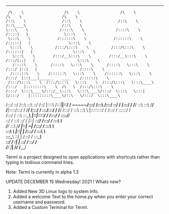 _____                    _____                    _____                    _____                    _____          
     /\    \                  /\    \                  /\    \                  /\    \                  /\    \         
    /::\    \                /::\    \                /::\    \                /::\____\                /::\    \        
    \:::\    \              /::::\    \              /::::\    \              /::::|   |                \:::\    \       
     \:::\    \            /::::::\    \            /::::::\    \            /:::::|   |                 \:::\    \      
      \:::\    \          /:::/\:::\    \          /:::/\:::\    \          /::::::|   |                  \:::\    \     
       \:::\    \        /:::/__\:::\    \        /:::/__\:::\    \        /:::/|::|   |                   \:::\    \    
       /::::\    \      /::::\   \:::\    \      /::::\   \:::\    \      /:::/ |::|   |                   /::::\    \   
      /::::::\    \    /::::::\   \:::\    \    /::::::\   \:::\    \    /:::/  |::|___|______    ____    /::::::\    \  
     /:::/\:::\    \  /:::/\:::\   \:::\    \  /:::/\:::\   \:::\____\  /:::/   |::::::::\    \  /\   \  /:::/\:::\    \ 
    /:::/  \:::\____\/:::/__\:::\   \:::\____\/:::/  \:::\   \:::|    |/:::/    |:::::::::\____\/::\   \/:::/  \:::\____\
   /:::/    \::/    /\:::\   \:::\   \::/    /\::/   |::::\  /:::|____|\::/    / ~~~~~/:::/    /\:::\  /:::/    \::/    /
  /:::/    / \/____/  \:::\   \:::\   \/____/  \/____|:::::\/:::/    /  \/____/      /:::/    /  \:::\/:::/    / \/____/ 
 /:::/    /            \:::\   \:::\    \            |:::::::::/    /               /:::/    /    \::::::/    /          
/:::/    /              \:::\   \:::\____\           |::|\::::/    /               /:::/    /      \::::/____/           
\::/    /                \:::\   \::/    /           |::| \::/____/               /:::/    /        \:::\    \           
 \/____/                  \:::\   \/____/            |::|  ~|                    /:::/    /          \:::\    \          
                           \:::\    \                |::|   |                   /:::/    /            \:::\    \         
                            \:::\____\               \::|   |                  /:::/    /              \:::\____\        
                             \::/    /                \:|   |                  \::/    /                \::/    /        
                              \/____/                  \|___|                   \/____/                  \/____/         
                                                                                                                        





TermI is a project designed to open applications with shortcuts rather than typing in tedious command lines.

Note:
TermI is currently in alpha 1.3

UPDATE DECEMBER 15 Wednesday! 2021 !
Whats new?
1. Added New 3D Linux logo to system info.
2. Added a welcome Text to the home.py when you enter your correct username and password.
3. Added a Custom Terminal for TermI.
